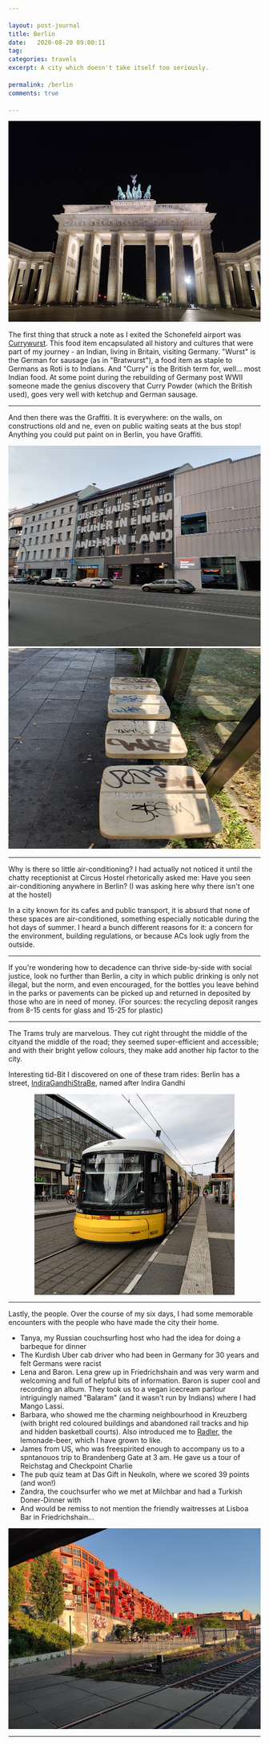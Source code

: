 ```yaml
---

layout: post-journal
title: Berlin
date:   2020-08-20 09:00:11
tag: 
categories: travels
excerpt: A city which doesn't take itself too seriously.

permalink: /berlin
comments: true

---
```


<center><img src="files/images/berlin/brandenberg.jpg" alt="Brandenberg" width="600" height= "400" /></center>


The first thing that struck a note as I exited the Schonefeld airport was [Currywurst](https://en.wikipedia.org/wiki/Currywurst). This food item encapsulated all history and cultures that were part of my journey -  an Indian, living in Britain, visiting Germany. "Wurst" is the German for sausage (as in "Bratwurst"), a food item as staple to Germans as Roti is to Indians. And "Curry" is the British term for, well... most Indian food. At some point during the rebuilding of Germany post WWII someone made the genius discovery that Curry Powder (which the British used), goes very well with ketchup and German sausage.

-----


And then there was the Graffiti. It is everywhere: on the walls, on constructions old and ne, even on public waiting seats at the bus stop!  Anything you could put paint on in Berlin, you have Graffiti. 

<center><img src="files/images/berlin/graffiti.jpg" alt="graffiti" width="600" height= "400" /></center> 

<center><img src="files/images/berlin/graffiti_bus_stop.jpg" alt="graffiti_bus_stop" width="600" height= "400"/></center>

----

Why is there so little air-conditioning? I had actually not noticed it  until the chatty receptionist at Circus Hostel rhetorically asked me: Have you seen air-conditioning anywhere in Berlin? (I was asking here why there isn't one at the hostel)

In a city known for its cafes and public transport, it is absurd that none of these spaces are air-conditioned, something especially noticable during the hot days of summer.  I heard a bunch different reasons for it: a concern for the environment, building regulations, or because ACs look ugly from the outside.

-----

If you're wondering how to decadence can thrive side-by-side with social justice, look no further than Berlin, a city in which public drinking is only not illegal, but the norm, and even encouraged, for the bottles you leave behind in the parks or pavements can be picked up and returned in deposited  by those who are in need of money. (For sources: the recycling deposit ranges from 8-15 cents for glass and 15-25 for plastic)


----


The Trams truly are marvelous. They cut right throught the middle of the cityand the middle of the road; they seemed super-efficient and accessible; and with their  bright yellow colours, they make add another hip factor to the city.

Interesting tid-Bit I discovered on one of these tram rides: Berlin has a street, [IndiraGandhiStraBe](https://de.wikipedia.org/wiki/Indira-Gandhi-Stra%C3%9Fe), named after Indira Gandhi

<center> <img src="files/images/berlin/trams.jpg" alt="Trams" width="400" height= "400" align="middle" /> </center> 


---

Lastly, the people. Over the course of my six days, I had some memorable encounters with the people who have made the city their home.

- Tanya, my Russian couchsurfing host who had the idea for doing a barbeque for dinner
- The Kurdish Uber cab driver who had been in Germany for 30 years and felt Germans were racist
- Lena and Baron. Lena grew up in Friedrichshain and was very warm and welcoming and full of helpful bits of information. Baron is super cool and recording an album. They took us to a vegan icecream parlour intriguingly named "Balaram" (and it wasn't run by Indians) where I had Mango Lassi. 
- Barbara, who showed me the charming neighbourhood in Kreuzberg (with bright red coloured buildings and abandoned rail tracks and hip and hidden basketball courts). Also introduced me to [Radler](https://en.wikipedia.org/wiki/Shandy), the lemonade-beer, which I have grown to like. 
- James from US, who was freespirited enough to accompany us to a spntanouos trip to Brandenberg Gate at 3 am. He gave us a tour of Reichstag and Checkpoint Charlie
- The pub quiz team at Das Gift in Neukoln, where we scored 39 points (and won!)
- Zandra, the couchsurfer who we met at Milchbar and had a Turkish Doner-Dinner with
- And would be remiss to not mention the friendly waitresses at Lisboa Bar in Friedrichshain...

<center> <img src="files/images/berlin/kreuzberg.jpg" alt="Kreuzberg" width="600" height= "400" align="middle" /> </center> 

----







